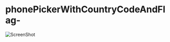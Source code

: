 # phonePickerWithCountryCodeAndFlag-
![ScreenShot](https://{https://s26.postimg.org/ubvbczpbt/app_icon.png})
